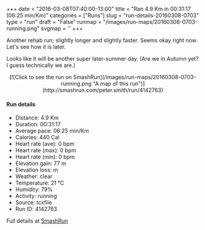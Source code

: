 +++
date = "2016-03-08T07:40:00-13:00"
title = "Ran 4.9 Km in 00:31:17 (06:25 min/Km)"
categories = ["Runs"]
slug = "run-details-20160308-0703"
type = "run"
draft = "False"
runmap = "/images/run-maps/20160308-0703-running.png"
svgmap = '<polyline points="95 29, 74 34, 51 54, 42 61, 14 70, 10 71, 0 64, 17 54, 27 48, 55 30, 71 37, 79 49, 81 51, 96 54, 100 50">'
+++

Another rehab run; slightly longer and slightly faster. Seems okay right now. Let's see how it is later. 

Looks like it will be another super later-summer day. (Are we in Autumn yet? I guess technically we are.)



<!--more-->

<center>
[![Click to see the run on SmashRun](/images/run-maps/20160308-0703-running.png "A map of this run")](http://smashrun.com/peter.smith/run/4142763)
</center>

#### Run details

* Distance: 4.9 Km
* Duration: 00:31:17
* Average pace: 06:25 min/Km
* Calories: 440 Cal
* Heart rate (ave): 0 bpm
* Heart rate (max): 0 bpm
* Heart rate (min): 0 bpm
* Elevation gain: 77 m
* Elevation loss:  m
* Weather: clear
* Temperature: 21 &deg;C
* Humidity: 79%
* Activity: running
* Source: tcxfile
* Run ID: 4142763

Full details at [SmashRun](http://smashrun.com/peter.smith/run/4142763)